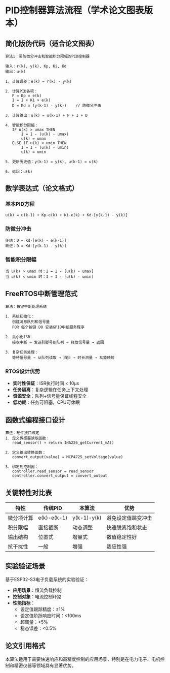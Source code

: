 # PID控制器算法流程（学术论文图表版本）

## 简化版伪代码（适合论文图表）

```
算法1：带防微分冲击和智能积分限幅的PID控制器

输入：r(k), y(k), Kp, Ki, Kd
输出：u(k)

1. 计算误差：e(k) = r(k) - y(k)

2. 计算PID各项：
   P = Kp × e(k)
   I = I + Ki × e(k)  
   D = Kd × (y(k-1) - y(k))    // 防微分冲击

3. 计算输出：u(k) = u(k-1) + P + I + D

4. 智能积分限幅：
   IF u(k) > umax THEN
       I = I - (u(k) - umax)
       u(k) = umax
   ELSE IF u(k) < umin THEN  
       I = I - (u(k) - umin)
       u(k) = umin

5. 更新历史值：y(k-1) = y(k), u(k-1) = u(k)

6. 返回：u(k)
```

## 数学表达式（论文格式）

### 基本PID方程
```
u(k) = u(k-1) + Kp·e(k) + Ki·e(k) + Kd·[y(k-1) - y(k)]
```

### 防微分冲击
```
传统：D = Kd·[e(k) - e(k-1)]
改进：D = Kd·[y(k-1) - y(k)]
```

### 智能积分限幅
```
当 u(k) > umax 时：I ← I - [u(k) - umax]
当 u(k) < umin 时：I ← I - [u(k) - umin]
```

## FreeRTOS中断管理范式

```
算法：按键中断处理系统

1. 系统初始化：
   创建消息队列和信号量
   FOR 每个按键 DO 安装GPIO中断服务程序

2. 最小化ISR：
   接收中断 → 发送引脚号到队列 → 释放信号量 → 返回

3. 复杂任务处理：
   等待信号量 → 从队列读取 → 消抖 → 时长测量 → 功能映射
```

### RTOS设计优势
- **实时性保证**：ISR执行时间 < 10μs
- **任务隔离**：复杂逻辑在任务上下文处理
- **资源安全**：队列+信号量保证线程安全
- **低功耗**：任务可阻塞，CPU可休眠

## 函数式编程接口设计

```
算法：硬件接口绑定
1. 定义传感器读取函数：
   read_sensor() → return INA226_getCurrent_mA()

2. 定义输出转换函数：
   convert_output(value) → MCP4725_setVoltage(value)

3. 绑定到控制器：
   controller.read_sensor = read_sensor
   controller.convert_output = convert_output
```

## 关键特性对比表

| 特性 | 传统PID | 本算法 | 优势 |
|------|---------|--------|------|
| 微分项计算 | e(k)-e(k-1) | y(k-1)-y(k) | 避免设定值跳变冲击 |
| 积分限幅 | 直接截断 | 动态调整 | 快速脱离饱和状态 |
| 输出结构 | 位置式 | 增量式 | 数值稳定性好 |
| 抗干扰性 | 一般 | 增强 | 适应性强 |

## 实验验证场景

基于ESP32-S3电子负载系统的实验验证：
- **应用场景**：恒流负载控制
- **控制对象**：电流控制环路  
- **性能指标**：
  - 设定值跟踪精度：±1%
  - 设定值阶跃响应时间：<100ms
  - 超调量：<5%
  - 稳态误差：<0.5%

## 论文引用格式

本算法适用于需要快速响应和高精度控制的应用场景，特别是在电力电子、电机控制和精密仪器等领域具有显著优势。
